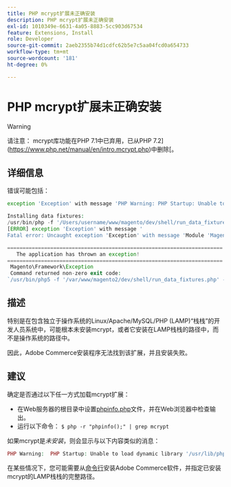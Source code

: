 ```yaml
---
title: PHP mcrypt扩展未正确安装
description: PHP mcrypt扩展未正确安装
exl-id: 1010349e-6631-4a05-8883-5cc903d67534
feature: Extensions, Install
role: Developer
source-git-commit: 2aeb2355b74d1cdfc62b5e7c5aa04fcd0a654733
workflow-type: tm+mt
source-wordcount: '181'
ht-degree: 0%

---
```


# PHP mcrypt扩展未正确安装

>[!WARNING]
>
>请注意： mcrypt库功能在PHP 7.1中已弃用，已从PHP 7.2](https://www.php.net/manual/en/intro.mcrypt.php)中删除[。

## 详细信息

错误可能包括：

```php
exception 'Exception' with message 'PHP Warning: PHP Startup: Unable to load dynamic library '/usr/lib/php5/20121212/mcrypt.so' - /usr/lib/php5/20121212/mcrypt.so: cannot open shared object file: No such file or directory
```

```php
Installing data fixtures:
/usr/bin/php -f '/Users/username/www/magento/dev/shell/run_data_fixtures.php' -- --bootstrap='MAGE_DIRS[base][path]=/Users/username/www/magento' 2>&1
[ERROR] exception 'Exception' with message '
Fatal error: Uncaught exception 'Exception' with message 'Module 'Magento_Core' depends on 'mcrypt' PHP [extension](https://experienceleague.adobe.com/en/docs/commerce-operations/operational-playbook/glossary#extension) that is not loaded.'
```

```php
======================================================================
   The application has thrown an exception!
======================================================================
 Magento\Framework\Exception
 Command returned non-zero exit code:
`/usr/bin/php5 -f '/var/www/magento2/dev/shell/run_data_fixtures.php' -- --bootstrap='MAGE_DIRS[base][path]=/var/www/magento2' 2>&1`
```

## 描述

特别是在包含独立于操作系统的Linux/Apache/MySQL/PHP (LAMP)“栈栈”的开发人员系统中，可能根本未安装mcrypt，或者它安装在LAMP栈栈的路径中，而不是操作系统的路径中。

因此，Adobe Commerce安装程序无法找到该扩展，并且安装失败。

## 建议

确定是否通过以下任一方式加载mcrypt扩展：

* 在Web服务器的根目录中设置[phpinfo.php](http://kb.mediatemple.net/questions/764/How+can+I+create+a+phpinfo.php+page%3F#gs)文件，并在Web浏览器中检查输出。
* 运行以下命令：    `$ php -r "phpinfo();" | grep mcrypt`

如果mcrypt是&#x200B;*未安装*，则会显示与以下内容类似的消息：

```php
PHP Warning:  PHP Startup: Unable to load dynamic library '/usr/lib/php5/20121212/mcrypt.so' - /usr/lib/php5/20121212/mcrypt.so: cannot open shared object file: No such file or directory in Unknown on line 0
```

在某些情况下，您可能需要从[命令行](https://experienceleague.adobe.com/en/docs/commerce-operations/installation-guide/advanced)安装Adobe Commerce软件，并指定已安装mcrypt的LAMP栈栈的完整路径。
